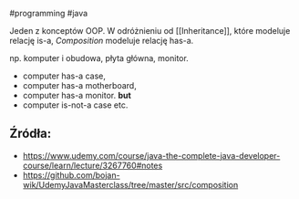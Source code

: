 #programming #java 

Jeden z konceptów OOP. W odróżnieniu od [[Inheritance]], które modeluje relację is-a, *Composition* modeluje relację has-a.

np. komputer i obudowa, płyta główna, monitor.
- computer has-a case,
- computer has-a motherboard,
- computer has-a monitor.
**but**
- computer is-not-a case etc.

## Źródła:
- https://www.udemy.com/course/java-the-complete-java-developer-course/learn/lecture/3267760#notes
- https://github.com/bojan-wik/UdemyJavaMasterclass/tree/master/src/composition

